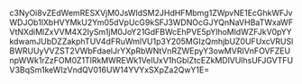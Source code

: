 c3NyOi8vZEdWemRESXVjM0JsWldSM2JHdHFMbmg1ZWpvNE1EcGhkWFJvWDJOb1lXbHVYMkU2Ym05dVpUcG9kSFJ3WDNOcGJYQnNaVHBaTWxaWFVtNXdiMlZxVVM4X2IySm1jM0JoY21GdFBWcEhPVE5pYlhoMldWZFJkV0pYYkdwamJUbDZZakphTUV4dFRuWmlVU1p3Y205MGIzQmhjbUZ0UFUxcVRUSlBWRUUyVVZST2VWbFdaelJrYXpRbWNtVnRZWEpyY3owMVRIVnFOVFZEUnpWWk1rZzFOM0Z1TlRkMWREWk1VelUxV1hGblZtcEZkMDlVUlhsUFJGVTFUV3BqSm1keWIzVndQV016UW14YVYxSXpZa2QwY1E=
